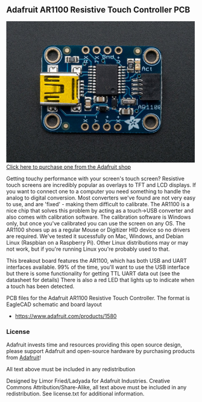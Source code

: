## Adafruit AR1100 Resistive Touch Controller PCB
<a href="http://www.adafruit.com/products/1580"><img src="assets/image.jpg?raw=true" width="500px"><br/>
Click here to purchase one from the Adafruit shop</a>

Getting touchy performance with your screen's touch screen? Resistive touch screens are incredibly popular as overlays to TFT and LCD displays. If you want to connect one to a computer you need something to handle the analog to digital conversion. Most converters we've found are not very easy to use, and are 'fixed' - making them difficult to calibrate. The AR1100 is a nice chip that solves this problem by acting as a touch->USB converter and also comes with calibration software. The calibration software is Windows only, but once you've calibrated you can use the screen on any OS. The AR1100 shows up as a regular Mouse or Digitizer HID device so no drivers are required. We've tested it sucessfully on Mac, Windows, and Debian Linux (Raspbian on a Raspberry Pi). Other Linux distributions may or may not work, but if you're running Linux you're probably used to that.

This breakout board features the AR1100, which has both USB and UART interfaces available. 99% of the time, you'll want to use the USB interface but there is some functionality for getting TTL UART data out (see the datasheet for details) There is also a red LED that lights up to indicate when a touch has been detected.

PCB files for the Adafruit AR1100 Resistive Touch Controller. The format is EagleCAD schematic and board layout
- https://www.adafruit.com/products/1580

### License

Adafruit invests time and resources providing this open source design, please support Adafruit and open-source hardware by purchasing products from [Adafruit](https://www.adafruit.com)!

All text above must be included in any redistribution

Designed by Limor Fried/Ladyada for Adafruit Industries.
Creative Commons Attribution/Share-Alike, all text above must be included in any redistribution. 
See license.txt for additional information.
